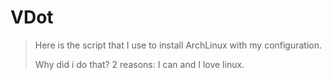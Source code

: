 # VDot
> Here is the script that I use to install ArchLinux with my configuration. 
>
> Why did i do that? 2 reasons: I can and I love linux.
